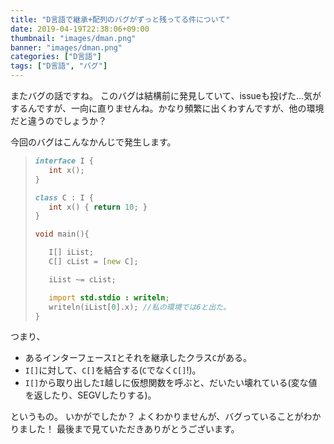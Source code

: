 ```yaml
---
title: "D言語で継承+配列のバグがずっと残ってる件について"
date: 2019-04-19T22:38:06+09:00
thumbnail: "images/dman.png"
banner: "images/dman.png"
categories: ["D言語"]
tags: ["D言語", "バグ"]
---
```



またバグの話ですね。
このバグは結構前に発見していて、issueも投げた...気がするんですが、一向に直りませんね。かなり頻繁に出くわすんですが、他の環境だと違うのでしょうか？

今回のバグはこんなかんじで発生します。

>```d
>interface I {
>    int x();
>}
>
>class C : I {
>    int x() { return 10; }
>}
>
>void main(){
>
>    I[] iList;
>    C[] cList = [new C];
>
>    iList ~= cList;
>
>    import std.stdio : writeln;
>    writeln(iList[0].x); //私の環境では6と出た。
>}
>```

つまり、

- あるインターフェース`I`とそれを継承したクラス`C`がある。
- `I[]`に対して、`C[]`を結合する(`C`でなく`C[]`!)。
- `I[]`から取り出した`I`越しに仮想関数を呼ぶと、だいたい壊れている(変な値を返したり、SEGVしたりする)。

というもの。
いかがでしたか？
よくわかりませんが、バグっていることがわかりました！
最後まで見ていただきありがとうございます。
